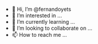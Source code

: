 - 👋 Hi, I’m @fernandoyets
- 👀 I’m interested in ...
- 🌱 I’m currently learning ...
- 💞️ I’m looking to collaborate on ...
- 📫 How to reach me ...

<!---
fernandoyets/fernandoyets is a ✨ special ✨ repository because its `README.md` (this file) appears on your GitHub profile.
You can click the Preview link to take a look at your changes.
--->
